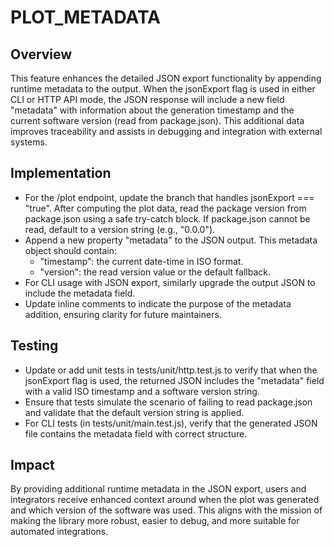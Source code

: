 # PLOT_METADATA

## Overview
This feature enhances the detailed JSON export functionality by appending runtime metadata to the output. When the jsonExport flag is used in either CLI or HTTP API mode, the JSON response will include a new field "metadata" with information about the generation timestamp and the current software version (read from package.json). This additional data improves traceability and assists in debugging and integration with external systems.

## Implementation
- For the /plot endpoint, update the branch that handles jsonExport === "true". After computing the plot data, read the package version from package.json using a safe try-catch block. If package.json cannot be read, default to a version string (e.g., "0.0.0").
- Append a new property "metadata" to the JSON output. This metadata object should contain:
  - "timestamp": the current date-time in ISO format.
  - "version": the read version value or the default fallback.
- For CLI usage with JSON export, similarly upgrade the output JSON to include the metadata field.
- Update inline comments to indicate the purpose of the metadata addition, ensuring clarity for future maintainers.

## Testing
- Update or add unit tests in tests/unit/http.test.js to verify that when the jsonExport flag is used, the returned JSON includes the "metadata" field with a valid ISO timestamp and a software version string.
- Ensure that tests simulate the scenario of failing to read package.json and validate that the default version string is applied.
- For CLI tests (in tests/unit/main.test.js), verify that the generated JSON file contains the metadata field with correct structure.

## Impact
By providing additional runtime metadata in the JSON export, users and integrators receive enhanced context around when the plot was generated and which version of the software was used. This aligns with the mission of making the library more robust, easier to debug, and more suitable for automated integrations.
